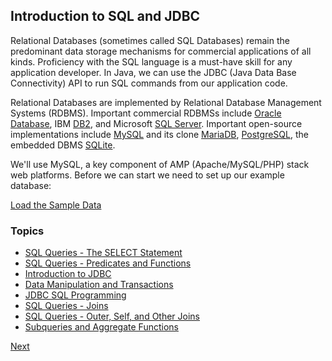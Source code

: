 ## Introduction to SQL and JDBC

Relational Databases (sometimes called SQL Databases) remain the predominant data storage mechanisms for commercial applications of all kinds.  Proficiency with the SQL language is a must-have skill for any application developer.   In Java, we can use the JDBC (Java Data Base Connectivity) API to run SQL commands from our application code.

Relational Databases are implemented by Relational Database Management Systems (RDBMS).  Important commercial RDBMSs include [Oracle Database](https://docs.oracle.com/database/122/nav/development.htm), IBM [DB2](http://www.ibm.com/analytics/us/en/technology/db2/), and Microsoft [SQL Server](https://www.microsoft.com/en-cy/sql-server/sql-server-2016).  Important open-source implementations include [MySQL](https://www.mysql.com/) and its clone [MariaDB](https://mariadb.org/), [PostgreSQL](https://www.postgresql.org/), the embedded DBMS [SQLite](https://sqlite.org/).

We'll use MySQL, a key component of AMP (Apache/MySQL/PHP) stack web platforms.  Before we can start we need to set up our example database: 

[Load the Sample Data](00-LoadSchema.md)

### Topics

* [SQL Queries - The SELECT Statement](01-BasicQueries/README.md)
* [SQL Queries - Predicates and Functions](02-Predicates/README.md)
* [Introduction to JDBC](03-JDBCIntro/README.md)
* [Data Manipulation and Transactions](04-DMLTransactions/README.md)
* [JDBC SQL Programming](05-JDBCProgramming/README.md)
* [SQL Queries - Joins](06-Joins/README.md)
* [SQL Queries - Outer, Self, and Other Joins](07-OuterJoins/README.md)
* [Subqueries and Aggregate Functions](08-Aggregates/README.md)

[Next](01-BasicQueries/README.md)
